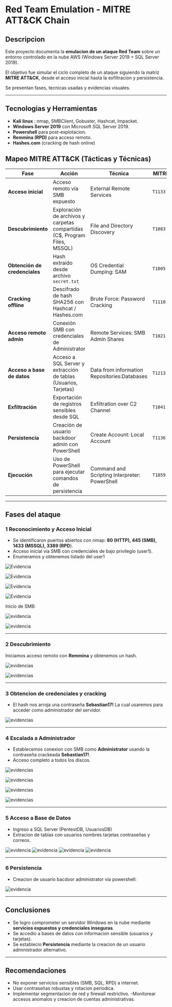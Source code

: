 # Red Team Emulation - MITRE ATT&CK Chain

## Descripcion 
Este proyecto documenta la **emulacion de un ataque Red Team** sobre un entorno controlado en la nube AWS (Windows Server 2019 + SQL Server 2019).

El objetivo fue simular el ciclo completo de un ataque siguiendo la matriz **MITRE ATT&CK**, desde el acceso inicial hasta la exfiltracion y persistencia.

Se presentan fases, tecnicas usadas y evidencias visuales.

---

## Tecnologias y Herramientas
- **Kali linux** : nmap, SMBClient, Gobuster, Hashcat, Impacket.
- **Windows Server 2019** con Microsoft SQL Server 2019.
- **Powershell** para post-explotacion.
- **Remmina (RPD)** para acceso remoto.
- **Hashes.com** (cracking de hash online)

## Mapeo MITRE ATT&CK (Tácticas y Técnicas)

| Fase | Acción | Técnica | MITRE ID |
|------|--------|---------|----------|
| **Acceso inicial** | Acceso remoto vía SMB expuesto | External Remote Services | `T1133` |
| **Descubrimiento** | Exploración de archivos y carpetas compartidas (C$, Program Files, MSSQL) | File and Directory Discovery | `T1083` |
| **Obtención de credenciales** | Hash extraído desde archivo `secret.txt` | OS Credential Dumping: SAM | `T1005` |
| **Cracking offline** | Descifrado de hash SHA256 con Hashcat / Hashes.com | Brute Force: Password Cracking | `T1110.002` |
| **Acceso remoto admin** | Conexión SMB con credenciales de Administrator | Remote Services: SMB Admin Shares | `T1021.002` |
| **Acceso a base de datos** | Acceso a SQL Server y extracción de tablas (Usuarios, Tarjetas) | Data from information Repositories:Databases | `T1213.003`  |
| **Exfiltración** | Exportación de registros sensibles desde SQL | Exfiltration over C2 Channel | `T1041` |
| **Persistencia** | Creación de usuario backdoor admin con PowerShell | Create Account: Local Account | `T1136.001` |
| **Ejecución** | Uso de PowerShell para ejecutar comandos de persistencia | Command and Scripting Interpreter: PowerShell | `T1059.001` |

---

## Fases del ataque
 ### 1 Reconocimiento y Acceso Inicial 
 - Se identificaron puertos abiertos con nmap: **80 (HTTP), 445 (SMB), 1433 (MSSQL), 3389 (RPD**).
 - Acceso inicial via SMB con credenciales de bajo privilegio (user1).
 - Enumeramos y obtenemos listado del user1

 ![Evidencia](screenshot/mitre.png)

 ![Evidencia](screenshot/mitre1.png)

 ![Evidencia](screenshot/mitre1.2.png)

 ![Evidencia](screenshot/mitre4.png)
   
Inicio de SMB: 

![evidencia](screenshot/mitre5.1.png)

![evidencia](screenshot/mitre5.2.png)

---

### 2 Descubrimiento 
Iniciamos acceso remoto con **Remmina** y obtenemos un hash.

![evidencias](screenshot/mitre6.png)

![evidencias](screenshot/mitre7.png)

---

### 3 Obtencion de credenciales y cracking
- El hash nos arroja una contraseña **Sebastian17!** La cual usaremos para acceder como administrador del servidor.

![evidencias](screenshot/hash.PNG)

---

### 4 Escalada a Administrador
- Establecemos conexion con SMB como **Administrator** usando la contraseña crackeada **Sebastian17!**.
- Acceso completo a todos los discos.

![evidencias](screenshot/mitre10.png)

![evidencias](screenshot/mitre11.png)

![evidencias](screenshot/mitre12.png)

![evidencias](screenshot/mitre14.png)

---

### 5 Acceso a Base de Datos
- Ingreso a SQL Server (PentestDB, UsuariosDB)
- Extracion de tablas con usuarios nombres tarjetas contraseñas y correos.

![evidencia](screenshot/mitre15.png)
![evidencia](screenshot/mitre16.png)
![evidencia](screenshot/mitre17.png)
![evidencia](screenshot/mitre18.png)

---

### 6 Persistencia
- Creacion de usuario bacdoor administrator via powershell:

![evidencia](screenshot/mitre19.png)

---

## Conclusiones
- Se logro comprometer un servidor Windows en la nube mediante **servicios expuestos y credenciales inseguras**.
- Se accedio a bases de datos con informacion sensible (usuarios y tarjetas).
- Se establecio **Persistencia** mediante la creacion de un usuario administrador alternativo.

---
## Recomendaciones
- No exponer servicios sensibles (SMB, SQL, RPD) a internet.
- Usar contraseñas robustas y rotacion periodica.
- Implementar segmentacion de red y firewall restrictivo.
-Monitorear accesos anomalos y creacion de cuentas administrativas.
